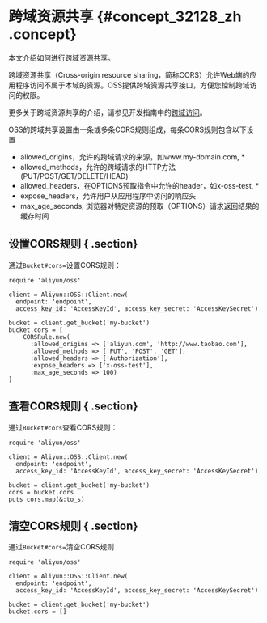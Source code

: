 # 跨域资源共享 {#concept_32128_zh .concept}

本文介绍如何进行跨域资源共享。

跨域资源共享（Cross-origin resource sharing，简称CORS）允许Web端的应用程序访问不属于本域的资源。OSS提供跨域资源共享接口，方便您控制跨域访问的权限。

更多关于跨域资源共享的介绍，请参见开发指南中的[跨域访问](../../../../cn.zh-CN/开发指南/安全管理/设置跨域访问.md#)。

OSS的跨域共享设置由一条或多条CORS规则组成，每条CORS规则包含以下设置：

-   allowed\_origins，允许的跨域请求的来源，如www.my-domain.com, \*
-   allowed\_methods，允许的跨域请求的HTTP方法\(PUT/POST/GET/DELETE/HEAD\)
-   allowed\_headers，在OPTIONS预取指令中允许的header，如x-oss-test, \*
-   expose\_headers，允许用户从应用程序中访问的响应头
-   max\_age\_seconds, 浏览器对特定资源的预取（OPTIONS）请求返回结果的缓存时间

## 设置CORS规则 { .section}

通过`Bucket#cors=`设置CORS规则：

```language-ruby
require 'aliyun/oss'

client = Aliyun::OSS::Client.new(
  endpoint: 'endpoint',
  access_key_id: 'AccessKeyId', access_key_secret: 'AccessKeySecret')

bucket = client.get_bucket('my-bucket')
bucket.cors = [
    CORSRule.new(
      :allowed_origins => ['aliyun.com', 'http://www.taobao.com'],
      :allowed_methods => ['PUT', 'POST', 'GET'],
      :allowed_headers => ['Authorization'],
      :expose_headers => ['x-oss-test'],
      :max_age_seconds => 100)
]

```

## 查看CORS规则 { .section}

通过`Bucket#cors`查看CORS规则：

```language-ruby
require 'aliyun/oss'

client = Aliyun::OSS::Client.new(
  endpoint: 'endpoint',
  access_key_id: 'AccessKeyId', access_key_secret: 'AccessKeySecret')

bucket = client.get_bucket('my-bucket')
cors = bucket.cors
puts cors.map(&:to_s)

```

## 清空CORS规则 { .section}

通过`Bucket#cors=`清空CORS规则

```language-ruby
require 'aliyun/oss'

client = Aliyun::OSS::Client.new(
  endpoint: 'endpoint',
  access_key_id: 'AccessKeyId', access_key_secret: 'AccessKeySecret')

bucket = client.get_bucket('my-bucket')
bucket.cors = []

```

